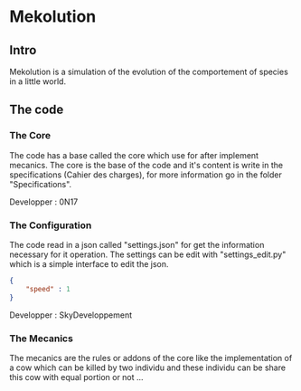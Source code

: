# Mekolution

## Intro

 Mekolution is a simulation of the evolution of the comportement of species in a little world.

## The code

### The Core

The code has a base called the core which use for after implement mecanics. The core is the base of the code and it's content is write in the specifications (Cahier des charges), for more information go in the folder "Specifications".

Developper : 0N17

### The Configuration

The code read in a json called "settings.json" for get the information necessary for it operation. The settings can be edit with "settings_edit.py" which is a simple interface to edit the json.

```json
{
	"speed" : 1
}
```

Developper : SkyDeveloppement

### The Mecanics

The mecanics are the rules or addons of the core like the implementation of a cow which can be killed by two individu and these individu can be share this cow with equal portion or not ...
